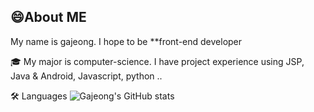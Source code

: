 ## 😄About ME 
My name is gajeong. I hope to be **front-end developer

🎓 My major is computer-science.
I have project experience using JSP, Java & Android, Javascript, python .. 

🛠 Languages
![Gajeong's GitHub stats](https://github-readme-stats.vercel.app/api?username=gajeong&show_icons=true&theme=gruvbox)



<!--
**gajeong/Gajeong** is a ✨ _special_ ✨ repository because its `README.md` (this file) appears on your GitHub profile.

Here are some ideas to get you started:

- 🔭 I’m currently working on ...
- 🌱 I’m currently learning ...
- 👯 I’m looking to collaborate on ...
- 🤔 I’m looking for help with ...
- 💬 Ask me about ...
- 📫 How to reach me: ...
- 😄 Pronouns: ...
- ⚡ Fun fact: ...
-->
